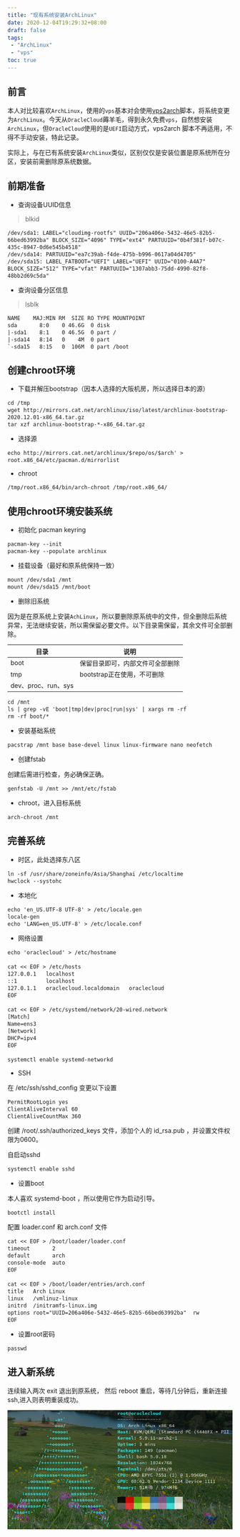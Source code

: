 ```yaml
---
title: "现有系统安装ArchLinux"
date: 2020-12-04T19:29:32+08:00
draft: false
tags:
 - "ArchLinux"
 - "vps"
toc: true
---
```


## 前言

本人对比较喜欢`ArchLinux`，使用的`vps`基本对会使用[vps2arch](https://github.com/felixonmars/vps2arch)脚本，将系统变更为`ArchLinux`。今天从`OracleCloud`薅羊毛，得到永久免费`vps`，自然想安装`ArchLinux`，但`OracleCloud`使用的是`UEFI`启动方式，vps2arch 脚本不再适用，不得不手动安装，特此记录。

实际上，与在已有系统安装`ArchLinux`类似，区别仅仅是安装位置是原系统所在分区，安装前需删除原系统数据。

## 前期准备

- 查询设备UUID信息

> blkid

```
/dev/sda1: LABEL="cloudimg-rootfs" UUID="206a406e-5432-46e5-82b5-66bed63992ba" BLOCK_SIZE="4096" TYPE="ext4" PARTUUID="0b4f381f-b07c-435c-8947-0d6e545b4518"
/dev/sda14: PARTUUID="ea7c39ab-f4de-475b-b996-0617a04d4705"
/dev/sda15: LABEL_FATBOOT="UEFI" LABEL="UEFI" UUID="0100-A4A7" BLOCK_SIZE="512" TYPE="vfat" PARTUUID="1307abb3-75dd-4990-82f8-48bb2d69c5da"
```

- 查询设备分区信息

> lsblk

```
NAME    MAJ:MIN RM  SIZE RO TYPE MOUNTPOINT
sda       8:0    0 46.6G  0 disk 
|-sda1    8:1    0 46.5G  0 part /
|-sda14   8:14   0    4M  0 part 
`-sda15   8:15   0  106M  0 part /boot
```

## 创建chroot环境

- 下载并解压bootstrap（因本人选择的大阪机房，所以选择日本的源）

```
cd /tmp
wget http://mirrors.cat.net/archlinux/iso/latest/archlinux-bootstrap-2020.12.01-x86_64.tar.gz
tar xzf archlinux-bootstrap-*-x86_64.tar.gz
```

- 选择源

```
echo http://mirrors.cat.net/archlinux/$repo/os/$arch' > root.x86_64/etc/pacman.d/mirrorlist
```

- chroot
  
```
/tmp/root.x86_64/bin/arch-chroot /tmp/root.x86_64/
```

## 使用chroot环境安装系统

- 初始化 pacman keyring

```
pacman-key --init
pacman-key --populate archlinux
```

- 挂载设备（最好和原系统保持一致）

```
mount /dev/sda1 /mnt
mount /dev/sda15 /mnt/boot
```

- 删除旧系统

因为是在原系统上安装`AchLinux`，所以要删除原系统中的文件，但全删除后系统异常，无法继续安装，所以需保留必要文件。以下目录需保留，其余文件可全部删除。

| 目录                | 说明                             |
| ------------------- | -------------------------------- |
| boot                | 保留目录即可，内部文件可全部删除 |
| tmp                 | bootstrap正在使用，不可删除      |
| dev、proc、run、sys |                                  |

```
cd /mnt
ls | grep -vE 'boot|tmp|dev|proc|run|sys' | xargs rm -rf
rm -rf boot/*
```

- 安装基础系统

```
pacstrap /mnt base base-devel linux linux-firmware nano neofetch
```

- 创建fstab

创建后需进行检查，务必确保正确。

```
genfstab -U /mnt >> /mnt/etc/fstab
```

- chroot，进入目标系统
  
```
arch-chroot /mnt
```

## 完善系统

- 时区，此处选择东八区

```
ln -sf /usr/share/zoneinfo/Asia/Shanghai /etc/localtime
hwclock --systohc
```
- 本地化

```
echo 'en_US.UTF-8 UTF-8' > /etc/locale.gen
locale-gen
echo 'LANG=en_US.UTF-8' > /etc/locale.conf
```

- 网络设置

```
echo 'oraclecloud' > /etc/hostname

cat << EOF > /etc/hosts
127.0.0.1   localhost
::1         localhost
127.0.1.1   oraclecloud.localdomain   oraclecloud
EOF

cat << EOF > /etc/systemd/network/20-wired.network
[Match]
Name=ens3
[Network]
DHCP=ipv4
EOF

systemctl enable systemd-networkd
```

- SSH

在 /etc/ssh/sshd_config 变更以下设置

```
PermitRootLogin yes
ClientAliveInterval 60
ClientAliveCountMax 360
```

创建 /root/.ssh/authorized_keys 文件，添加个人的 id_rsa.pub ，并设置文件权限为0600。

自启动sshd

```
systemctl enable sshd
```

- 设置boot

本人喜欢 systemd-boot ，所以使用它作为启动引导。

```
bootctl install
```

配置 loader.conf 和 arch.conf 文件

```
cat << EOF > /boot/loader/loader.conf
timeout       2
default       arch
console-mode  auto
EOF

cat << EOF > /boot/loader/entries/arch.conf
title   Arch Linux
linux   /vmlinuz-linux
initrd  /initramfs-linux.img
options root="UUID=206a406e-5432-46e5-82b5-66bed63992ba"  rw
EOF
```

- 设置root密码

```
passwd
```

## 进入新系统

连续输入两次 exit 退出到原系统， 然后 reboot 重启，等待几分钟后，重新连接ssh,进入则表明重装成功。

![img](2020-12-04_21-46.png)